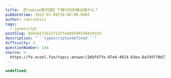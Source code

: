 ```yaml
---
title: 【Promise第35题】下面代码的输出是什么？
pubDatetime: 2022-01-09T16:00:00.000Z
author: caorushizi
tags:
  - javascript
postSlug: 8de56572b31f1affed893945384c915d
description: "```typescriptundefined```"
difficulty: 3
questionNumber: 144
source: >-
  https://fe.ecool.fun/topic-answer/26bf47fe-07e4-4014-b3ea-8a745f70d718?orderBy=updateTime&order=desc&tagId=10
---
```


```typescript
undefined;
```
